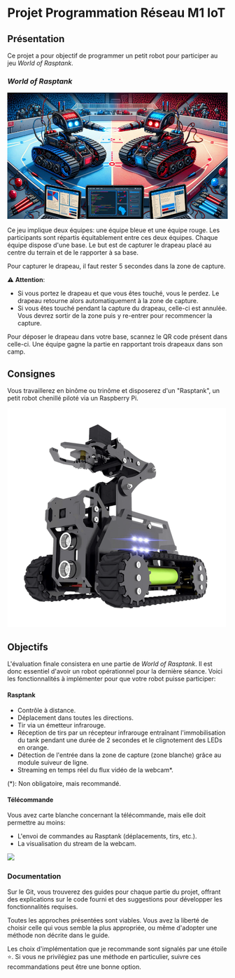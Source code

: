 # Projet Programmation Réseau M1 IoT

## Présentation

Ce projet a pour objectif de programmer un petit robot pour participer au jeu *World of Rasptank*.

### *World of Rasptank*

<p align="center">
  <img src="documentation/images/world_of_rasptank.png">
</p>

Ce jeu implique deux équipes: une équipe bleue et une équipe rouge. Les participants sont répartis équitablement entre ces deux équipes. Chaque équipe dispose d'une base. Le but est de capturer le drapeau placé au centre du terrain et de le rapporter à sa base.

Pour capturer le drapeau, il faut rester 5 secondes dans la zone de capture.

:warning: **Attention**:

- Si vous portez le drapeau et que vous êtes touché, vous le perdez. Le drapeau retourne alors automatiquement à la zone de capture.
- Si vous êtes touché pendant la capture du drapeau, celle-ci est annulée. Vous devrez sortir de la zone puis y re-entrer pour recommencer la capture.

Pour déposer le drapeau dans votre base, scannez le QR code présent dans celle-ci. Une équipe gagne la partie en rapportant trois drapeaux dans son camp.

## Consignes

Vous travaillerez en binôme ou trinôme et disposerez d'un "Rasptank", un petit robot chenillé piloté via un Raspberry Pi.

![Rasptank](documentation/images/rasptank.png)

## Objectifs

L'évaluation finale consistera en une partie de *World of Rasptank*. Il est donc essentiel d'avoir un robot opérationnel pour la dernière séance. Voici les fonctionnalités à implémenter pour que votre robot puisse participer:

#### Rasptank

- Contrôle à distance.
- Déplacement dans toutes les directions.
- Tir via un émetteur infrarouge.
- Réception de tirs par un récepteur infrarouge entraînant l'immobilisation du tank pendant une durée de 2 secondes et le clignotement des LEDs en orange.
- Détection de l'entrée dans la zone de capture (zone blanche) grâce au module suiveur de ligne.
- Streaming en temps réel du flux vidéo de la webcam*.

(*): Non obligatoire, mais recommandé.

#### Télécommande

Vous avez carte blanche concernant la télécommande, mais elle doit permettre au moins:

- L'envoi de commandes au Rasptank (déplacements, tirs, etc.).
- La visualisation du stream de la webcam.

![](documentation/images/controller_tk.gif)

### Documentation

Sur le Git, vous trouverez des guides pour chaque partie du projet, offrant des explications sur le code fourni et des suggestions pour développer les fonctionnalités requises.

Toutes les approches présentées sont viables. Vous avez la liberté de choisir celle qui vous semble la plus appropriée, ou même d'adopter une méthode non décrite dans le guide.

Les choix d'implémentation que je recommande sont signalés par une étoile :star:. Si vous ne privilégiez pas une méthode en particulier, suivre ces recommandations peut être une bonne option.